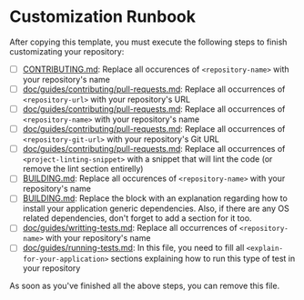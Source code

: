 # Customization Runbook

After copying this template, you must execute the following steps to finish customizating your repository:

* [ ] [CONTRIBUTING.md][contribting]: Replace all occurences of `<repository-name>` with your repository's name
* [ ] [doc/guides/contributing/pull-requests.md][pull-requests-doc]: Replace all occurrences of `<repository-url>` with your repository's URL
* [ ] [doc/guides/contributing/pull-requests.md][pull-requests-doc]: Replace all occurrences of `<repository-name>` with your repository's name
* [ ] [doc/guides/contributing/pull-requests.md][pull-requests-doc]: Replace all occurrences of `<repository-git-url>` with your repository's Git URL
* [ ] [doc/guides/contributing/pull-requests.md][pull-requests-doc]: Replace all occurrences of `<project-linting-snippet>` with a snippet that will lint the code (or remove the lint section entirelly)
* [ ] [BUILDING.md][building]: Replace all occurences of `<repository-name>` with your repository's name
* [ ] [BUILDING.md][building]: Replace the <application-generic-dependencies-installation> block with an explanation regarding how to install your application generic dependencies. Also, if there are any OS related dependencies, don't forget to add a section for it too.
* [ ] [doc/guides/writting-tests.md][writting-tests-guide]: Replace all occurrences of `<repository-name>` with your repository's name
* [ ] [doc/guides/running-tests.md][running-tests-guide]: In this file, you need to fill all `<explain-for-your-application>` sections explaining how to run this type  of test in your repository

As soon as you've finished all the above steps, you can remove this file.

[contribting]: CONTRIBUTING.md
[pull-requests-doc]: ./doc/guides/contributing/pull-requests.md
[building]: BUILDING.md
[writting-tests-guide]: ./doc/guides/writting-tests.md
[running-tests-guide]: ./doc/guides/running-tests.md